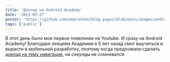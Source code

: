 ```yaml
---
title: 'Доклад на Android Academy'
date: '2023-03-27'
poster: 'https://github.com/mmarashan/blog.pages/blob/main/images/android_academy/1.png?raw=true'
tags: ['public']
---
```


В этот день было мое первое появление на Youtube.
И сразу на Android Academy! Благодаря лекциям Академии я 5 лет назад смог выучиться и вырасти в мобильной разработку, поэтому когда предложили сделать [доклад на тему навигации](https://www.youtube.com/live/fPMTjJzmIfs), ни секунды не сомневался.
